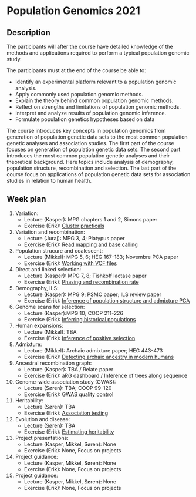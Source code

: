 # Population Genomics 2021

## Description
The participants will after the course have detailed knowledge of the methods and applications required to perform a typical population genomic study.

The participants must at the end of the course be able to:

* Identify an experimental platform relevant to a population genomic analysis.
* Apply commonly used population genomic methods.
* Explain the theory behind common population genomic methods.
* Reflect on strengths and limitations of population genomic methods.
* Interpret and analyze results of population genomic inference.
* Formulate population genetics hypotheses based on data

The course introduces key concepts in population genomics from generation of population genetic data sets to the most common population genetic analyses and association studies. The first part of the course focuses on generation of population genetic data sets. The second part introduces the most common population genetic analyses and their theoretical background. Here topics include analysis of demography, population structure, recombination and selection. The last part of the course focus on applications of population genetic data sets for association studies in relation to human health.



## Week plan	

1. Variation: 
   - Lecture (Kasper): MPG chapters 1 and 2, Simons paper		
    - Exercise (Erik): [Cluster practicals](https://github.com/kaspermunch/PopulationGenomicsCourse/tree/master/Exercises/01_cluster_practicals)
2. Variation and recombination:
    - Lecture (Juraj): MPG 3, 4; Platypus paper
    - Exercise (Erik): [Read mapping and base calling](https://github.com/kaspermunch/PopulationGenomicsCourse/tree/master/Exercises/02_mapping_and_calling)
3. Population strucure and coalescent:
    - Lecture (Mikkel): MPG 5, 6; HEG 167-183; Novembre PCA paper
    - Exercise (Erik): [Working with VCF files](https://github.com/kaspermunch/PopulationGenomicsCourse/tree/master/Exercises/03_f_statistics)
4. Direct and linked selection:
    - Lecture (Kasper): MPG 7, 8; Tishkoff lactase paper
    - Exercise (Erik): [Phasing and recombination rate](https://github.com/kaspermunch/PopulationGenomicsCourse/tree/master/Exercises/04_phasing_and_recombination)
5. Demography, ILS:
    - Lecture (Kasper): MPG 9; PSMC paper; ILS review paper
    - Exercise (Erik): [Inference of population structure and admixture	PCA](https://github.com/kaspermunch/PopulationGenomicsCourse/tree/master/Exercises/05_population_structure)
6. Genome scans for selection:
    - Lecture (Kasper):MPG 10; COOP 211-226
    - Exercise (Erik): [Inferring historical populations](https://github.com/kaspermunch/PopulationGenomicsCourse/tree/master/Exercises/06_historical_population_size)
7. Human expansions:
   - Lecture (Mikkel): TBA
   - Exercise (Erik): [Inference of positive selection](https://github.com/kaspermunch/PopulationGenomicsCourse/tree/master/Exercises/07_selective_sweeps)
8. Admixture:
   - Lecture (Mikkel): Archaic admixture paper; HEG 443-473
   - Exercise (Erik): [Detecting archaic ancestry in modern humans](https://github.com/kaspermunch/PopulationGenomicsCourse/tree/master/Exercises/08_archaic_humans)	
9. Ancestral recombination graph:
    - Lecture (Kasper): TBA / Relate paper
    - Exercise (Erik): aRG dashboard / Inference of trees along sequence
10. Genome-wide association study (GWAS):
    - Lecture (Søren): TBA; COOP 99-120
    - Exercise (Erik): [GWAS quality control](https://github.com/kaspermunch/PopulationGenomicsCourse/tree/master/Exercises/09_GWAS_QC)
11. Heritability:
    - Lecture (Søren): TBA		
    - Exercise (Erik): [Association testing](https://github.com/kaspermunch/PopulationGenomicsCourse/tree/master/Exercises/10_GWAS_association)
12. Evolution and disease:
    - Lecture (Søren): TBA	
    - Exercise (Erik): [Estimating heritability](https://github.com/kaspermunch/PopulationGenomicsCourse/tree/master/Exercises/11_heritability)
13. Project presentations:	
    - Lecture (Kasper, Mikkel, Søren): None
    - Exercise (Erik):  None, Focus on projects
14. Project guidance:	
    - Lecture (Kasper, Mikkel, Søren): None
    - Exercise (Erik):  None, Focus on projects
15. Project guidance:	
    - Lecture (Kasper, Mikkel, Søren): None
    - Exercise (Erik):  None, Focus on projects
